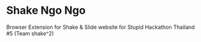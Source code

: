 # Shake Ngo Ngo

Browser Extension for Shake & Slide website for Stupid Hackathon Thailand #5 (Team shake^2)
